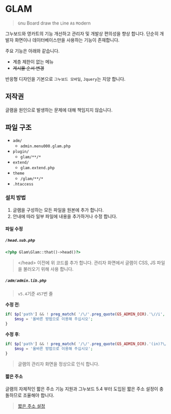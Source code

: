 # GLAM

> `G`nu Board draw the `L`ine `A`s `M`odern

그누보드와 영카트의 기능 개선하고 관리자 및 개발상 편의성을 향상 합니다.
단순히 개발자 화면이나 데이터베이스만을 사용하는 기능이 존재합니다.

주요 기능은 아래와 같습니다.

* 계층 제한이 없는 메뉴
* ~~게시물 순서 변경~~

반응형 디자인을 기본으로 `그누보드 모바일`, `Jquery`는 지양 합니다.

## 저작권
글램을 원인으로 발생하는 문제에 대해 책임지지 않습니다.

## 파일 구조
* `adm/`
    * `admin.menu000.glam.php`
* `plugin/`
    * `glam/**/*`
* `extend/`
    * `glam.extend.php`
* `theme`
    * `/glam/**/*`
* `.htaccess`
    
### 설치 방법

1. 글램을 구성하는 모든 파일을 원본에 추가 합니다.
2. 안내에 따라 일부 파일에 내용을 추가하거나 수정 합니다.

#### 파일 수정

##### `/head.sub.php`

```php
<?php Glam\Glam::that()->head()?>
```

> &lt;/head&gt; 이전에 위 코드를 추가 합니다.
> 관리자 화면에서 글램이 CSS, JS 파일을 불러오기 위해 사용 합니다.

##### `/adm/admin.lib.php`

> `v5.4`기준 `457`번 줄

__수정 전__:
```php
if( $p['path'] && ! preg_match( '/\/'.preg_quote(G5_ADMIN_DIR).'\//i', $p['path'] ) ){
    $msg = '올바른 방법으로 이용해 주십시오';
}
```

__수정 후__:
```php
if( $p['path'] && ! preg_match( '/\/'.preg_quote(G5_ADMIN_DIR).'(in)?\//i', $p['path'] ) ){
    $msg = '올바른 방법으로 이용해 주십시오';
}
```

> 글램의 관리자 화면을 정상으로 인식 합니다.

#### 짧은 주소

글램의 자체적인 짧은 주소 기능 지원과 그누보드 5.4 부터 도입된 짧은 주소 설정이 충돌하므로 조율해야 합니다.
> [짧은 주소 설정](md/rewrite-module.md)